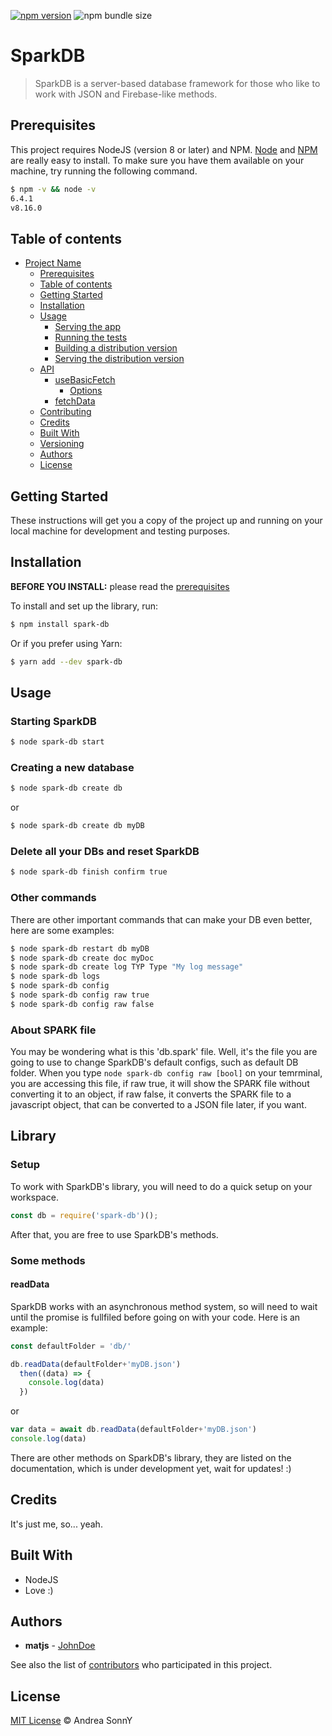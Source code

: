 [![npm version](https://badge.fury.io/js/spark-db.svg)](https://badge.fury.io/js/spark-db)
![npm bundle size](https://img.shields.io/bundlephobia/min/spark-db)

# SparkDB

> SparkDB is a server-based database framework for those who like to work with JSON and Firebase-like methods.

## Prerequisites

This project requires NodeJS (version 8 or later) and NPM.
[Node](http://nodejs.org/) and [NPM](https://npmjs.org/) are really easy to install.
To make sure you have them available on your machine,
try running the following command.

```sh
$ npm -v && node -v
6.4.1
v8.16.0
```

## Table of contents

- [Project Name](#project-name)
  - [Prerequisites](#prerequisites)
  - [Table of contents](#table-of-contents)
  - [Getting Started](#getting-started)
  - [Installation](#installation)
  - [Usage](#usage)
    - [Serving the app](#serving-the-app)
    - [Running the tests](#running-the-tests)
    - [Building a distribution version](#building-a-distribution-version)
    - [Serving the distribution version](#serving-the-distribution-version)
  - [API](#api)
    - [useBasicFetch](#usebasicfetch)
      - [Options](#options)
    - [fetchData](#fetchdata)
  - [Contributing](#contributing)
  - [Credits](#credits)
  - [Built With](#built-with)
  - [Versioning](#versioning)
  - [Authors](#authors)
  - [License](#license)

## Getting Started

These instructions will get you a copy of the project up and running on your local machine for development and testing purposes.

## Installation

**BEFORE YOU INSTALL:** please read the [prerequisites](#prerequisites)

To install and set up the library, run:

```sh
$ npm install spark-db
```

Or if you prefer using Yarn:

```sh
$ yarn add --dev spark-db
```

## Usage

### Starting SparkDB

```sh
$ node spark-db start
```

### Creating a new database

```sh
$ node spark-db create db
```

or 

```sh
$ node spark-db create db myDB
```

### Delete all your DBs and reset SparkDB

```sh
$ node spark-db finish confirm true
```

### Other commands

There are other important commands that can make your DB even better, here are some examples:
```sh
$ node spark-db restart db myDB
$ node spark-db create doc myDoc
$ node spark-db create log TYP Type "My log message"
$ node spark-db logs
$ node spark-db config
$ node spark-db config raw true
$ node spark-db config raw false
```

### About SPARK file

You may be wondering what is this 'db.spark' file. Well, it's the file you are going to use to change SparkDB's default configs, such as default DB folder. When you type ```node spark-db config raw [bool]``` on your temrminal, you are accessing this file, if raw true, it will show the SPARK file without converting it to an object, if raw false, it converts the SPARK file to a javascript object, that can be converted to a JSON file later, if you want.

## Library

### Setup

To work with SparkDB's library, you will need to do a quick setup on your workspace.

```js
const db = require('spark-db')();
```

After that, you are free to use SparkDB's methods.

### Some methods

#### readData

SparkDB works with an asynchronous method system, so will need to wait until the promise is fullfiled before going on with your code. Here is an example:

```js
const defaultFolder = 'db/'

db.readData(defaultFolder+'myDB.json')
  then((data) => {
    console.log(data)
  })
```

or

```js
var data = await db.readData(defaultFolder+'myDB.json')
console.log(data)
```

There are other methods on SparkDB's library, they are listed on the documentation, which is under development yet, wait for updates! :)

## Credits

It's just me, so... yeah.

## Built With

* NodeJS
* Love :)

## Authors

* **matjs** - [JohnDoe](https://github.com/JohnDoe)

See also the list of [contributors](https://github.com/your/project/contributors) who participated in this project.

## License

[MIT License](https://andreasonny.mit-license.org/2019) © Andrea SonnY
